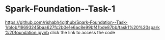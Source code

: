 # Spark-Foundation--Task-1
https://github.com/rishabh4github/Spark-Foundation--Task-1/blob/19693245baa627fc2b0e1e6ac8e99bf41bde87bb/task1%20%20spark%20foundation.ipynb click the link to access the code
